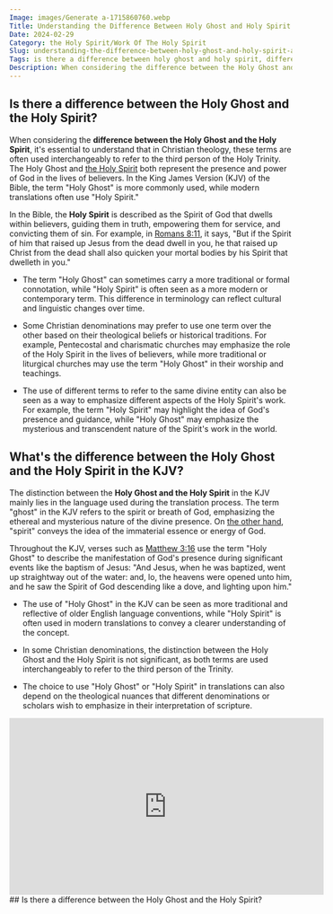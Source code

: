```yaml
---
Image: images/Generate a-1715860760.webp
Title: Understanding the Difference Between Holy Ghost and Holy Spirit: A Comprehensive Guide for Christians
Date: 2024-02-29
Category: the Holy Spirit/Work Of The Holy Spirit
Slug: understanding-the-difference-between-holy-ghost-and-holy-spirit-a-comprehensive-guide-for-christians
Tags: is there a difference between holy ghost and holy spirit, difference between holy spirit and holy ghost, is the holy ghost and the holy spirit the same, difference between holy ghost and spirit, what is the difference between holy spirit and holy ghost, holy ghost vs holy spirit kjv, what's the difference between holy ghost and holy spirit, holy ghost and holy spirit, holy ghost and holy spirit difference, how many times is holy ghost mentioned in the bible, is the holy ghost and holy spirit the same, the holy spirit, work of the holy spirit
Description: When considering the difference between the Holy Ghost and the Holy Spirit its essential to understand that in Christian theology these terms are often used interchangeably to refer to the third person of the Holy Trinity The Holy Ghost and the Holy Spirit both represent the presence and power of
---
```


## Is there a difference between the Holy Ghost and the Holy Spirit?

When considering the **difference between the Holy Ghost and the Holy Spirit**, it's essential to understand that in Christian theology, these terms are often used interchangeably to refer to the third person of the Holy Trinity. The Holy Ghost and [the Holy Spirit](/the-origin-of-the-holy-spirit-in-scripture-a-comprehensive-guide) both represent the presence and power of God in the lives of believers. In the King James Version (KJV) of the Bible, the term "Holy Ghost" is more commonly used, while modern translations often use "Holy Spirit."

In the Bible, the **Holy Spirit** is described as the Spirit of God that dwells within believers, guiding them in truth, empowering them for service, and convicting them of sin. For example, in [Romans 8:11](https://www.bibleref.com/Romans/8/Romans-8-11.html), it says, "But if the Spirit of him that raised up Jesus from the dead dwell in you, he that raised up Christ from the dead shall also quicken your mortal bodies by his Spirit that dwelleth in you."

- The term "Holy Ghost" can sometimes carry a more traditional or formal connotation, while "Holy Spirit" is often seen as a more modern or contemporary term. This difference in terminology can reflect cultural and linguistic changes over time.

- Some Christian denominations may prefer to use one term over the other based on their theological beliefs or historical traditions. For example, Pentecostal and charismatic churches may emphasize the role of the Holy Spirit in the lives of believers, while more traditional or liturgical churches may use the term "Holy Ghost" in their worship and teachings.

- The use of different terms to refer to the same divine entity can also be seen as a way to emphasize different aspects of the Holy Spirit's work. For example, the term "Holy Spirit" may highlight the idea of God's presence and guidance, while "Holy Ghost" may emphasize the mysterious and transcendent nature of the Spirit's work in the world.

## What's the difference between the Holy Ghost and the Holy Spirit in the KJV?

The distinction between the **Holy Ghost and the Holy Spirit** in the KJV mainly lies in the language used during the translation process. The term "ghost" in the KJV refers to the spirit or breath of God, emphasizing the ethereal and mysterious nature of the divine presence. On [the other hand](/understanding-the-difference-between-water-baptism-and-spirit-baptism-a-comprehensive-guide-for-christian-believers), "spirit" conveys the idea of the immaterial essence or energy of God.

Throughout the KJV, verses such as [Matthew 3:16](https://www.bibleref.com/Matthew/3/Matthew-3-16.html) use the term "Holy Ghost" to describe the manifestation of God's presence during significant events like the baptism of Jesus: "And Jesus, when he was baptized, went up straightway out of the water: and, lo, the heavens were opened unto him, and he saw the Spirit of God descending like a dove, and lighting upon him."

- The use of "Holy Ghost" in the KJV can be seen as more traditional and reflective of older English language conventions, while "Holy Spirit" is often used in modern translations to convey a clearer understanding of the concept.

- In some Christian denominations, the distinction between the Holy Ghost and the Holy Spirit is not significant, as both terms are used interchangeably to refer to the third person of the Trinity.

- The choice to use "Holy Ghost" or "Holy Spirit" in translations can also depend on the theological nuances that different denominations or scholars wish to emphasize in their interpretation of scripture.

<iframe width="560" height="315" src="https://www.youtube.com/embed/9WuKJEOE9fQ" frameborder="0" allow="autoplay; encrypted-media" allowfullscreen></iframe>
## Is there a difference between the Holy Ghost and the Holy Spirit?